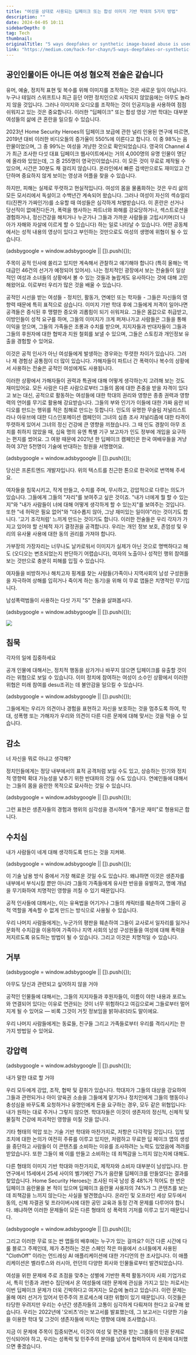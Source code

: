 ```yaml
---
title: "여성을 상대로 사용되는 딥페이크 또는 합성 이미지 기반 학대의 5가지 방법"
description: ""
date: 2024-04-05 10:11
sidebarDepth: 0
tag: Tech
thumbnail: 
originalTitle: "5 ways deepfakes or synthetic image-based abuse is used against women"
link: "https://medium.com/hack-for-chayn/5-ways-deepfakes-or-synthetic-image-based-abuse-is-used-against-women-ffd100c577e9"
---
```



## 공인인물이든 아니든 여성 혐오적 전술은 같습니다

유머, 예술, 정치적 표현 및 복수를 위해 이미지를 조작하는 것은 새로운 일이 아닙니다. 누구나 테일러 스위프트나 최근 듣던 어떤 정치인으로 시작되지 않았음에는 아무도 놀라지 않을 것입니다. 그러나 이미지와 오디오를 조작하는 것이 인공지능을 사용하여 점점 쉬워지고 있는 것은 중요합니다. 이러한 "딥페이크" 또는 합성 영상 기반 학대는 대부분 여성들의 삶에 큰 혼란을 일으킬 수 있습니다.

2023년 Home Security Heroes의 딥페이크 보급에 관한 널리 인용된 연구에 따르면, 2019년 대비 이러한 비디오들의 증가율이 550%에 이른다고 합니다. 이 중 98%는 음란물이었으며, 그 중 99%는 여성을 겨냥한 것으로 확인되었습니다. 영국의 Channel 4가 최근 조사한 다섯 대표 딥페이크 웹사이트에서는 거의 4,000명의 유명 인물이 명단에 올라와 있었는데, 그 중 255명이 영국인이었습니다. 이 모든 것이 무료로 제작될 수 있으며, 시간은 30분도 채 걸리지 않습니다. 온라인에서 빠른 검색만으로도 재미있고 간단하며 중요하지 않게 보이는 영상과 어플을 찾을 수 있습니다.

하지만, 피해는 실제로 뚜렷하고 현실적입니다. 여성의 몸을 물품화하는 것은 우리 삶의 모든 모서리에서 독설이고 수백년간 계속되어 왔습니다. 그러나 여성이 자신의 섹슈얼리티(진짠가 가짜인가)를 소유할 때 여성들은 심각하게 처벌받습니다. 이 혼란은 선거나 당선직이 없애진다든가, 폭력을 행사하는 파트너와 화해를 강요당하거나, 섹스트로션을 경험하거나, 정신건강을 해치거나 누군가나 그들과 가까운 사람들을 고립시키며(더 나아가 자해와 자살에 이르게 할 수 있습니다) 하는 일로 나타날 수 있습니다. 어떤 공동체에서는 성적 내용의 영상이 있다고 부인하는 것만으로도 여성의 생명에 위협이 될 수 있습니다.

<!-- ui-log 수평형 -->
<ins class="adsbygoogle"
  style="display:block"
  data-ad-client="ca-pub-4877378276818686"
  data-ad-slot="9743150776"
  data-ad-format="auto"
  data-full-width-responsive="true"></ins>
<component is="script">
(adsbygoogle = window.adsbygoogle || []).push({});
</component>

주목이 공적 인사에 쏠리고 있지만 계속해서 관찰하고 얘기해야 합니다 (특히 올해는 역대급인 46건의 선거가 예정되어 있어서). 나는 정치적인 광장에서 보는 전술들이 일상적인 여성과 소녀들의 상황에서 볼 수 있는 것들과 놀랍게도 유사하다는 것에 대해 고민해왔어요. 이로부터 우리가 많은 것을 배울 수 있습니다.

공적인 시선을 받는 여성들 - 정치인, 활동가, 연예인 또는 학자들 - 그들은 자신들의 영향력 때문에 특히 표적으로 삼습니다. 이미지 기반 학대 후에 그들에게 저격이 일어나면 공격들은 증식된 후 맹렬한 증오와 괴롭힘이 되기 쉬워져요. 그들은 몸값으로 취급받고, 이방인들이 성적 요구를 하며, 그들의 이미지가 크게 퍼져나가고 사람들은 그들을 통해 이익을 얻으며, 그들의 가족들은 조롱과 수치를 받으며, 지지자들과 반대자들이 그들과 그들의 후원자에 대한 협박과 지원 철회를 보낼 수 있으며, 그들은 스토킹과 개인정보 유출을 경험할 수 있어요.

이것은 공적 인사가 아닌 여성들에게 발생하는 경우와는 뚜렷한 차이가 있습니다. 그러나 제 경험상 공통점이 더 많이 있습니다. 가해자들이 파트너 간 폭력이나 복수의 상황에서 사용하는 전술은 공적인 여성에게도 사용됩니다.

이러한 상황에서 가해자들이 권력과 특권에 대해 어떻게 생각하는지 고려해 보는 것도 재미있어요. 모든 사람은 다른 사람으로부터 그들의 몸에 대한 존중을 받을 자격이 있다고 보는 대신, 공적으로 활동하는 여성들에 대한 학대의 권리와 영향은 종종 권력과 영향력의 언어를 무기로 활용해 강요받습니다. 그들의 부와 인기가 이들에 대한 가짜 음란 비디오를 만드는 행위를 적은 침해로 만드는 듯합니다. 인도의 유명한 무슬림 저널리스트 라나 아유브에 대한 디스인포메이션 캠페인이 그녀의 심층 조사 저널리즘에 대한 타격이 뚜렷하게 있어서 그녀의 정신 건강에 큰 영향을 끼쳤습니다. 그 때 인도 경찰이 아무 조치를 취하지 않았을 때, 십육 명의 유엔 특별 기구 보고자가 인도 정부에 개입을 요구하는 편지를 썼어요. 그 여왕 때문에 2021년 한 딥페이크 캠페인은 한국 여배우들을 겨냥하여 37만 5천명이 기술에 반대하는 청원을 서명했어요.

<!-- ui-log 수평형 -->
<ins class="adsbygoogle"
  style="display:block"
  data-ad-client="ca-pub-4877378276818686"
  data-ad-slot="9743150776"
  data-ad-format="auto"
  data-full-width-responsive="true"></ins>
<component is="script">
(adsbygoogle = window.adsbygoogle || []).push({});
</component>

당신은 프론트엔드 개발자입니다. 위의 텍스트를 친근한 톤으로 한국어로 번역해 주세요.

여자들을 침묵시키고, 작게 만들고, 수치를 주며, 무시하고, 강압적으로 다루는 의도가 있습니다. 그들에게 그들의 "자리"를 보여주고 싶은 것이죠. "내가 너에게 뭘 할 수 있는지"와 "내가 사람들이 너에 대해 어떻게 생각하게 할 수 있는지"를 보여주는 것입니다. 또한 "네 허락은 필요 없어"와 "대수롭지 않아, 그냥 재미있는 일이야"라는 것이기도 합니다. '고기 조각처럼' 느끼게 만드는 것이기도 합니다. 이러한 전술들은 우리 각자가 가지고 있어야 할 신체적 자기 결정권을 공격합니다. 우리는 개인 정보 보호, 존엄성 및 우리의 유사물 사용에 대한 동의 권리를 가져야 합니다.

가부장의 가장자리는 너무나도 날카로워서 이미지가 실제가 아닌 것으로 명백하다고 해도 (오디오는 변조되었는지 판단하기 어렵습니다), 여자의 노출이나 성적인 행위 참여를 보는 것만으로 충분히 피해를 입힐 수 있습니다.

여자들을 비방하거나 해치고자 핑계를 찾는 사람들(가족이나 지역사회의 남성 구성원들을 자극하여 상해를 입히거나 죽이게 하는 동기)을 위해 이 무료 앱들은 치명적인 무기입니다.

남성폭력범들이 사용하는 다섯 가지 "S" 전술을 살펴봅시다.

<!-- ui-log 수평형 -->
<ins class="adsbygoogle"
  style="display:block"
  data-ad-client="ca-pub-4877378276818686"
  data-ad-slot="9743150776"
  data-ad-format="auto"
  data-full-width-responsive="true"></ins>
<component is="script">
(adsbygoogle = window.adsbygoogle || []).push({});
</component>

<img src="./img/5waysdeepfakesorsyntheticimage-basedabuseisusedagainstwomen_0.png" />

## 침묵

각자의 일에 집중하세요

공개 인물에 대해서는, 정치적 행동을 삼가거나 바꾸지 않으면 딥페이크를 유출할 것이라는 위협으로 보일 수 있습니다. 이미 정치에 참여하는 여성이 소수인 상황에서 이러한 위협은 미래 참여를 desu조귀는 데 불안감을 일으킬 수 있습니다.

<!-- ui-log 수평형 -->
<ins class="adsbygoogle"
  style="display:block"
  data-ad-client="ca-pub-4877378276818686"
  data-ad-slot="9743150776"
  data-ad-format="auto"
  data-full-width-responsive="true"></ins>
<component is="script">
(adsbygoogle = window.adsbygoogle || []).push({});
</component>

그들에게는 우리가 의견이나 경험을 표현하고 자신을 보호하는 것을 멈추도록 하여, 학대, 성폭행 또는 가해자가 우리와 의견이 다른 다른 문제에 대해 맞서는 것을 막을 수 있습니다.

## 감소

너 자신을 뭐로 아냐고 생각해?

정치인들에게는 정당 내부에서의 표적 공격처럼 보일 수도 있고, 상승하는 인기와 정치적 영향력 확대 가능성을 낮추기 위한 반대파의 것일 수도 있습니다. 연예인들에 대해서는 그들의 몸을 음란한 목적으로 묘사하는 것일 수 있습니다.

<!-- ui-log 수평형 -->
<ins class="adsbygoogle"
  style="display:block"
  data-ad-client="ca-pub-4877378276818686"
  data-ad-slot="9743150776"
  data-ad-format="auto"
  data-full-width-responsive="true"></ins>
<component is="script">
(adsbygoogle = window.adsbygoogle || []).push({});
</component>

그런 표현은 생존자들의 경험과 행위의 심각성을 경시하며 "즐거운 재미"로 형용되곤 합니다.

## 수치심

내가 사람들이 네게 대해 생각하도록 만드는 것을 지켜봐.

<!-- ui-log 수평형 -->
<ins class="adsbygoogle"
  style="display:block"
  data-ad-client="ca-pub-4877378276818686"
  data-ad-slot="9743150776"
  data-ad-format="auto"
  data-full-width-responsive="true"></ins>
<component is="script">
(adsbygoogle = window.adsbygoogle || []).push({});
</component>

이 기술 남용 방식 중에서 가장 해로운 것일 수도 있습니다. 왜냐하면 이것은 생존자를 내부에서 부식시킬 뿐만 아니라 그들의 가족들에게 유사한 반응을 유발하고, 명예 개념을 무기화하여 치명적인 영향을 끼칠 수 있기 때문입니다.

공적 인사들에 대해서는, 이는 유욕법을 어기거나 그들의 캐릭터를 훼손하여 그들이 공적 역할을 계속할 수 없게 만드는 방식으로 사용될 수 있습니다.

우리 나머지 사람들에게는, 누군가의 평판을 훼손하여 그들이 교사로서 일자리를 잃거나 문화적 수치감을 이용하여 가족이나 지역 사회의 남성 구성원들을 여성에 대해 폭력을 저지르도록 유도하는 방법이 될 수 있습니다. 그리고 이것은 치명적일 수 있습니다.

## 거부

<!-- ui-log 수평형 -->
<ins class="adsbygoogle"
  style="display:block"
  data-ad-client="ca-pub-4877378276818686"
  data-ad-slot="9743150776"
  data-ad-format="auto"
  data-full-width-responsive="true"></ins>
<component is="script">
(adsbygoogle = window.adsbygoogle || []).push({});
</component>

아무도 당신과 관련되고 싶어하지 않을 거야

공적인 인물들에 대해서는, 그들의 지지자들과 후원자들이, 이름이 야한 내용과 포르노와 연결되어 있다는 이유로 연관되는 것이 너무 위험하다고 여김으로써 그들로부터 멀어지게 될 수 있어요 — 비록 그것이 거짓 정보임을 밝혀내더라도 말이에요.

우리 나머지 사람들에게는 동료들, 친구들 그리고 가족들로부터 우리를 격리시키는 한 가지 방법일 수 있어요.

## 강압력

<!-- ui-log 수평형 -->
<ins class="adsbygoogle"
  style="display:block"
  data-ad-client="ca-pub-4877378276818686"
  data-ad-slot="9743150776"
  data-ad-format="auto"
  data-full-width-responsive="true"></ins>
<component is="script">
(adsbygoogle = window.adsbygoogle || []).push({});
</component>

내가 말한 대로 할 거야

우리 모두에게 강압, 조작, 협박 및 갈취가 있습니다. 학대자가 그들의 대상을 강요하여 그들과 관련되거나 아이 양육권 소송을 그들에게 맡기거나 정치인에게 그들의 행동이나 충성심을 바꾸도록 요청하거나 유명인에게 돈을 요구하는 경우, 모두 같은 위협입니다: 내가 원하는 대로 주거나 그렇지 않으면. 학대자들은 이것이 생존자의 정신적, 신체적 및 물질적 건강에 파괴적인 영향을 미칠 것을 압니다.

기타 형태의 억압 또는 기술 기반 학대와 마찬가지로, 저항은 다각적일 것입니다. 입법 조치에 대한 논의가 여전히 주류를 이루고 있지만, 저렴하고 무료한 딥 페이크 앱의 생성을 중단하고 사람들이 이 콘텐츠를 소비하는 이유를 조사하려는 노력도 있었음에 격려를 받았습니다. 또한 그들이 왜 이를 만들고 소비하는 데 죄책감을 느끼지 않는지에 대해도.

다른 형태의 이미지 기반 학대와 마찬가지로, 제작자와 소비자 대부분이 남성입니다. 한 연구에서 15세에서 25세 사이의 벨기에인 7%가 음란물 딥페이크를 만들었다는 결과를 찾았습니다. Home Security Heroes는 조사된 미국 남성 중 48%가 적어도 한 번은 딥페이크 음란물을 본 적이 있으며 딥페이크 음란물 사용자의 74%가 그 콘텐츠를 보는 데 죄책감을 느끼지 않는다는 사실을 발견했습니다. 온라인 및 오프라인 세상 모두에서 동의, 신체 자결권 및 프라이버시에 대한 공민 교육과 동정 간격 문제를 다루어야 합니다. 왜냐하면 이러한 문제들이 모든 다른 형태의 성 폭력의 기저를 이루고 있기 때문입니다.

<!-- ui-log 수평형 -->
<ins class="adsbygoogle"
  style="display:block"
  data-ad-client="ca-pub-4877378276818686"
  data-ad-slot="9743150776"
  data-ad-format="auto"
  data-full-width-responsive="true"></ins>
<component is="script">
(adsbygoogle = window.adsbygoogle || []).push({});
</component>

그리고 이러한 무료 또는 싼 앱들의 배후에는 누구가 있는 걸까요? 이건 다른 시간에 다룰 블로그 주제인데, 제가 추천하는 것은 스페인 작은 마을에서 소녀들에게 사용된 "ClothOff" 이라는 언드레싱 AI 애플리케이션에 대한 가디언의 한 조사입니다. 이 애플리케이션은 벨라루스와 러시아, 런던의 다양한 회사와 인물들로부터 발견되었습니다.

여성을 위한 문제에 주로 초점을 맞추는 성별에 기반한 폭력 활동가이자 사회 기업가로서, 특히 인종과 과반수 집단에서 온 여성들에 대한 문제에 관심을 가지고 있는 저로서는 이번 딥페이크 문제가 더욱 긴박하다고 여겨지는 모습에 놀라고 있습니다. 이런 문제는 올해 여러 선거가 있어서 민주주의 프로세스에 대한 위협이 있기 때문입니다. 이것들은 타당한 우려지만 우리는 수년간 생존자들의 고통이 심각하게 다뤄져야 한다고 요구해 왔습니다. 우리는 2022년에 '오비츠'라는 보고서를 발표했는데, 그 보고서는 다양한 기술을 이용한 학대 및 그것이 생존자들에 미치는 영향에 대해 조사했습니다.

지금 이 문제에 주목이 집중되면서, 이것이 여성 및 편견을 받는 그룹들의 인권 문제로 인식되어야 하고, 우리는 성폭력 및 민주주의 분야를 넘어서 협력하여 이 문제에 대처했으면 좋겠습니다.